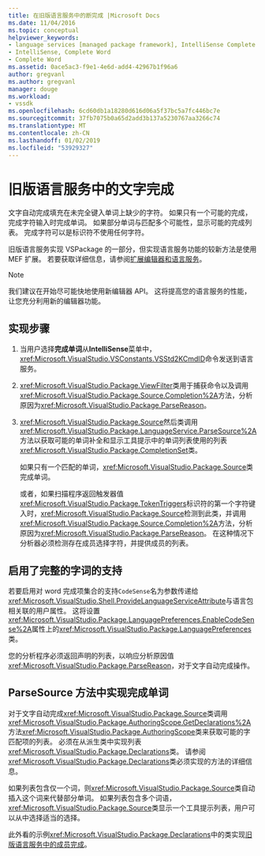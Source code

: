 ```yaml
---
title: 在旧版语言服务中的断完成 |Microsoft Docs
ms.date: 11/04/2016
ms.topic: conceptual
helpviewer_keywords:
- language services [managed package framework], IntelliSense Complete Word
- IntelliSense, Complete Word
- Complete Word
ms.assetid: 0ace5ac3-f9e1-4e6d-add4-42967b1f96a6
author: gregvanl
ms.author: gregvanl
manager: douge
ms.workload:
- vssdk
ms.openlocfilehash: 6cd60db1a18280d616d06a5f37bc5a7fc446bc7e
ms.sourcegitcommit: 37fb7075b0a65d2add3b137a5230767aa3266c74
ms.translationtype: MT
ms.contentlocale: zh-CN
ms.lasthandoff: 01/02/2019
ms.locfileid: "53929327"
---
```

# <a name="word-completion-in-a-legacy-language-service"></a>旧版语言服务中的文字完成
文字自动完成填充在未完全键入单词上缺少的字符。 如果只有一个可能的完成，完成字符输入时完成单词。 如果部分单词与匹配多个可能性，显示可能的完成列表。 完成字符可以是标识符不使用任何字符。  
  
 旧版语言服务实现 VSPackage 的一部分，但实现语言服务功能的较新方法是使用 MEF 扩展。 若要获取详细信息，请参阅[扩展编辑器和语言服务](../../extensibility/extending-the-editor-and-language-services.md)。  
  
> [!NOTE]
>  我们建议在开始尽可能快地使用新编辑器 API。 这将提高您的语言服务的性能，让您充分利用新的编辑器功能。  
  
## <a name="implementation-steps"></a>实现步骤  
  
1. 当用户选择**完成单词**从**IntelliSense**菜单中，<xref:Microsoft.VisualStudio.VSConstants.VSStd2KCmdID>命令发送到语言服务。  
  
2. <xref:Microsoft.VisualStudio.Package.ViewFilter>类用于捕获命令以及调用<xref:Microsoft.VisualStudio.Package.Source.Completion%2A>方法，分析原因为<xref:Microsoft.VisualStudio.Package.ParseReason>。  
  
3. <xref:Microsoft.VisualStudio.Package.Source>然后类调用<xref:Microsoft.VisualStudio.Package.LanguageService.ParseSource%2A>方法以获取可能的单词补全和显示工具提示中的单词列表使用的列表<xref:Microsoft.VisualStudio.Package.CompletionSet>类。  
  
    如果只有一个匹配的单词，<xref:Microsoft.VisualStudio.Package.Source>类完成单词。  
  
   或者，如果扫描程序返回触发器值<xref:Microsoft.VisualStudio.Package.TokenTriggers>标识符的第一个字符键入时，<xref:Microsoft.VisualStudio.Package.Source>检测到此类，并调用<xref:Microsoft.VisualStudio.Package.Source.Completion%2A>方法，分析原因为<xref:Microsoft.VisualStudio.Package.ParseReason>。 在这种情况下分析器必须检测存在成员选择字符，并提供成员的列表。  
  
## <a name="enabling-support-for-the-complete-word"></a>启用了完整的字词的支持  
 若要启用对 word 完成项集合的支持`CodeSense`名为参数传递给<xref:Microsoft.VisualStudio.Shell.ProvideLanguageServiceAttribute>与语言包相关联的用户属性。 这将设置<xref:Microsoft.VisualStudio.Package.LanguagePreferences.EnableCodeSense%2A>属性上的<xref:Microsoft.VisualStudio.Package.LanguagePreferences>类。  
  
 您的分析程序必须返回声明的列表，以响应分析原因值<xref:Microsoft.VisualStudio.Package.ParseReason>，对于文字自动完成操作。  
  
## <a name="implementing-complete-word-in-the-parsesource-method"></a>ParseSource 方法中实现完成单词  
 对于文字自动完成<xref:Microsoft.VisualStudio.Package.Source>类调用<xref:Microsoft.VisualStudio.Package.AuthoringScope.GetDeclarations%2A>方法<xref:Microsoft.VisualStudio.Package.AuthoringScope>类来获取可能的字匹配项的列表。 必须在从派生类中实现列表<xref:Microsoft.VisualStudio.Package.Declarations>类。 请参阅<xref:Microsoft.VisualStudio.Package.Declarations>类必须实现的方法的详细信息。  
  
 如果列表包含仅一个词，则<xref:Microsoft.VisualStudio.Package.Source>类自动插入这个词来代替部分单词。 如果列表包含多个词语，<xref:Microsoft.VisualStudio.Package.Source>类显示一个工具提示列表，用户可以从中选择适当的选择。  
  
 此外看的示例<xref:Microsoft.VisualStudio.Package.Declarations>中的类实现[旧版语言服务中的成员完成](../../extensibility/internals/member-completion-in-a-legacy-language-service.md)。